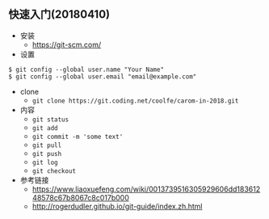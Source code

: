## 快速入门(20180410)
- 安装
    - https://git-scm.com/
- 设置
```
$ git config --global user.name "Your Name"
$ git config --global user.email "email@example.com"
```
- clone
    - `git clone https://git.coding.net/coolfe/carom-in-2018.git`
- 内容
    - `git status`
    - `git add`
    - `git commit -m 'some text'` 
    - `git pull`
    - `git push`
    - `git log`
    - `git checkout`
- 参考链接
    - https://www.liaoxuefeng.com/wiki/0013739516305929606dd18361248578c67b8067c8c017b000
    - http://rogerdudler.github.io/git-guide/index.zh.html